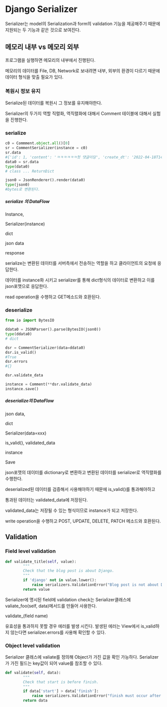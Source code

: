 # Django Serializer

Serializer는 model의 Serialization과 form의 validation 기능을 제공해주기 때문에 지원되는 두 기능과 같은 것으로 보여진다. 

## 메모리 내부 vs 메모리 외부

프로그램을 실행하면 메모리의 내부에서 진행된다.

메모리의 데이터를 File, DB, Network로 보내려면 내부, 외부의 환경이 다르기 때문에 데이터 형식을 맞출 필요가 있다.

###  복원시 정보 유지

Serialize된 데이터를 복원시 그 정보를 유지해야한다.



Serializer의 두가지 역할 직렬화, 역직렬화에 대해서 Comment 테이블에 대해서 실험을 진행한다.

### serialize

```python
c0 = Commment.object.all()[0]
sr = CommentSerializer(instance = c0)
sr.data
#{'id': 1, 'content': 'ㅋㅋㅋㅋㅋㅋ첫 댓글이당', 'create_dt': '2022-04-18T14:31:14.311661+09:00', 'update_dt': '2022-04-18T14:31:14.311745+09:00', 'post': 1}
data0 = sr.data
type(data0)
# class ... ReturnDict

json0 = JsonRenderer().render(data0)
type(json0)
#bytes로 변환된다.
```

##### serialize 의 DataFlow

Instance,

Serializer(instance)

dict

json data

response



serialize는 변환된 데이터를 서버측에서 전송하는 역할을 하고 클라이언트의 요청에 응답한다.

데이터를 instance화 시키고 serializer를 통해 dict형식의 데이터로 변환하고 이를 json포맷으로 응답한다.

read operation을 수행하고 GET메소드와 호환된다.



### deserialize

```python
from io import BytesIO

ddata0 = JSONParser().parse(BytesIO(json0))
type(ddata0)
# dict

dsr = CommentSerializer(data=ddata0)
dsr.is_valid()
#True
dsr.errors
#{}

dsr.validate_data

instance = Comment(**dsr.validate_data)
instance.save()
```

##### deserialize의 DataFlow

json data,

dict

Serializer(data=xxx)

is_valid(), validated_data

instance

Save



json포맷의 데이터를 dictionary로 변환하고 변환된 데이터를 serializer로 역직렬화를 수행한다.

deserialized된 데이터를 검증해서 사용해야하기 때문에 is_valid()를 통과해야하고

통과된 데이터는 validated_data에 저장된다.

validated_data는 저장될 수 있는 형식이므로 instance가 되고 저장한다.

write operation을 수행하고 POST, UPDATE, DELETE, PATCH 메소드와 호환된다.



## Validation

### Field level validation

```python
def validate_title(self, value):
        """
        Check that the blog post is about Django.
        """
        if 'django' not in value.lower():
            raise serializers.ValidationError("Blog post is not about Django")
        return value
```

Serializer에 명시된 field에 validation check는 Serializer클래스에 valiate_foo(self, data)메서드를 만들어 사용한다.

validate_(field name)

유효성을 통과하지 못할 경우 에러를 발생 시킨다. 발생된 에러는 View에서 is_valid하지 않는다면 serializer.errors를 사용해 확인할 수 있다.

### Object level validation

Serializer 클래스에 valiate를 정의해 Object가 가진 값을 확인 가능하다. Serializer가 가진 필드는 key값이 되어 value를 참조할 수 있다. 

```python
def validate(self, data):
        """
        Check that start is before finish.
        """
        if data['start'] > data['finish']:
            raise serializers.ValidationError("finish must occur after start")
        return data
```

 

